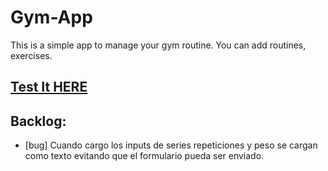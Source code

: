 # Gym-App

This is a simple app to manage your gym routine. You can add routines, exercises.

## [Test It HERE](https://javierbalonga.github.io/gym-app/) 

## Backlog:
- [bug] Cuando cargo los inputs de series repeticiones y peso se cargan como texto evitando que el formulario pueda ser enviado.
